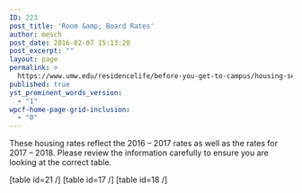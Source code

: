 ```yaml
---
ID: 223
post_title: 'Room &amp; Board Rates'
author: mesch
post_date: 2016-02-07 15:13:20
post_excerpt: ""
layout: page
permalink: >
  https://www.umw.edu/residencelife/before-you-get-to-campus/housing-selection/rates/
published: true
yst_prominent_words_version:
  - "1"
wpcf-home-page-grid-inclusion:
  - "0"
---
```

<p class="p1"><span class="s1">These housing rates reflect the 2016 – 2017 rates as well as the rates for 2017 – 2018. Please review the information carefully to ensure you are looking at the correct table.</span></p>

[table id=21 /]
[table id=17 /]
[table id=18 /]